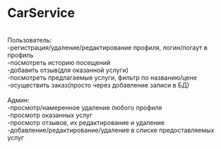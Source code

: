 # CarService
 <br/> Пользователь:
<br/>-регистрация/удаление/редактирование профиля, логин/логаут в профиль
<br/>-посмотреть историю посещений
<br/>-добавить отзыв(для оказанной услуги)
<br/>-посмотреть предлагаемые услуги, фильтр по названию/цене
<br/>-осуществить заказ(просто через добавление записи в БД)</br>
<br/>Админ:
<br/>-просмотр/намеренное удаление любого профиля
<br/>-просмотр оказанных услуг
<br/>-просмотр отзывов, их редактирование и удаление
<br/>-добавление/редактирование/удаление в списке предоставляемых услуг
